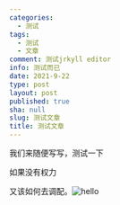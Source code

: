 ```yaml
---
categories:
  - 测试
tags:
  - 测试
  - 文章
comment: 测试jrkyll editor
info: 测试而已
date: 2021-9-22
type: post
layout: post
published: true
sha: null
slug: 测试文章
title: 测试文章
---
```

我们来随便写写，测试一下  

如果没有权力

又该如何去调配。![hello]({{site.baseurl}}/_posts/4.png)

